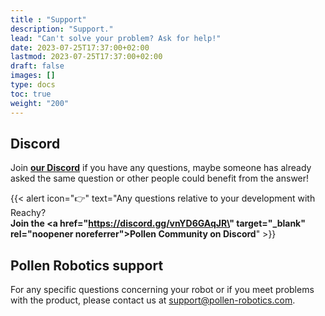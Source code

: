 ```yaml
---
title : "Support"
description: "Support."
lead: "Can't solve your problem? Ask for help!"
date: 2023-07-25T17:37:00+02:00
lastmod: 2023-07-25T17:37:00+02:00
draft: false
images: []
type: docs
toc: true
weight: "200"
---
```


## Discord

Join **[our Discord](https://discord.gg/vnYD6GAqJR)** if you have any questions, maybe someone has already asked the same question or other people could benefit from the answer!

{{< alert icon="👉" text="Any questions relative to your development with Reachy?</br><b>Join the <a href=\"https://discord.gg/vnYD6GAqJR\" target=\"_blank\" rel=\"noopener noreferrer\">Pollen Community on Discord</a></b>" >}}


## Pollen Robotics support

For any specific questions concerning your robot or if you meet problems with the product, please contact us at [support@pollen-robotics.com](mailto:support@pollen-robotics.com).
